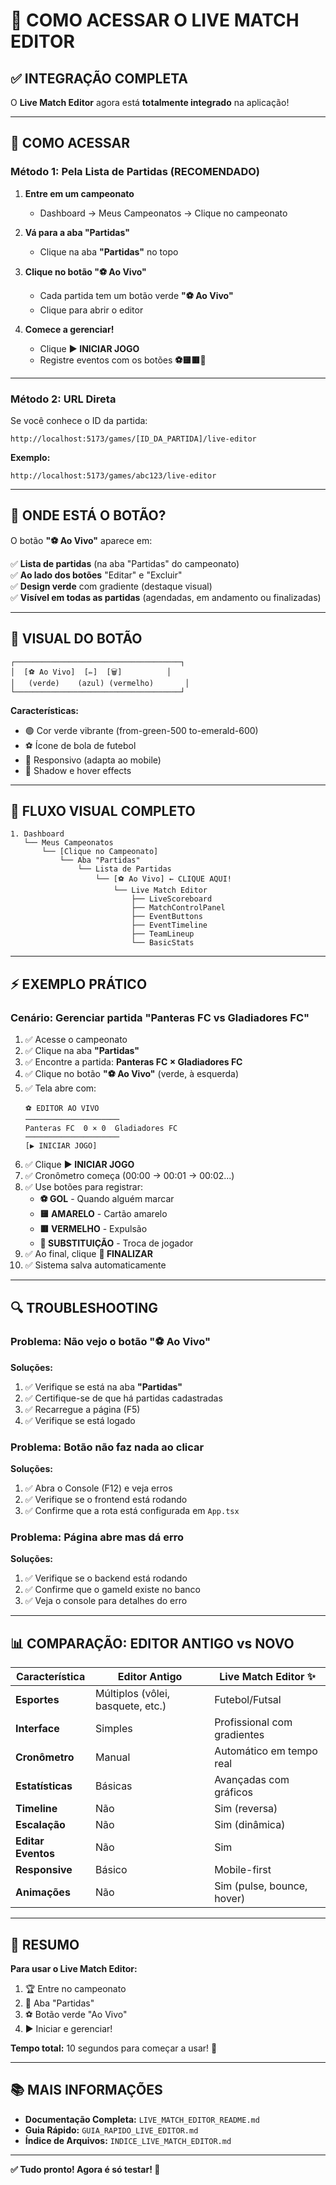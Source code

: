 # 🚀 COMO ACESSAR O LIVE MATCH EDITOR

## ✅ INTEGRAÇÃO COMPLETA

O **Live Match Editor** agora está **totalmente integrado** na aplicação!

---

## 📍 COMO ACESSAR

### **Método 1: Pela Lista de Partidas (RECOMENDADO)**

1. **Entre em um campeonato**
   - Dashboard → Meus Campeonatos → Clique no campeonato

2. **Vá para a aba "Partidas"**
   - Clique na aba **"Partidas"** no topo

3. **Clique no botão "⚽ Ao Vivo"**
   - Cada partida tem um botão verde **"⚽ Ao Vivo"**
   - Clique para abrir o editor

4. **Comece a gerenciar!**
   - Clique **▶️ INICIAR JOGO**
   - Registre eventos com os botões **⚽🟨🟥🔄**

---

### **Método 2: URL Direta**

Se você conhece o ID da partida:

```
http://localhost:5173/games/[ID_DA_PARTIDA]/live-editor
```

**Exemplo:**
```
http://localhost:5173/games/abc123/live-editor
```

---

## 🎯 ONDE ESTÁ O BOTÃO?

O botão **"⚽ Ao Vivo"** aparece em:

✅ **Lista de partidas** (na aba "Partidas" do campeonato)  
✅ **Ao lado dos botões** "Editar" e "Excluir"  
✅ **Design verde** com gradiente (destaque visual)  
✅ **Visível em todas as partidas** (agendadas, em andamento ou finalizadas)

---

## 🎨 VISUAL DO BOTÃO

```
┌─────────────────────────────────────┐
│  [⚽ Ao Vivo]  [✏️]  [🗑️]          │
│   (verde)    (azul) (vermelho)       │
└─────────────────────────────────────┘
```

**Características:**
- 🟢 Cor verde vibrante (from-green-500 to-emerald-600)
- ⚽ Ícone de bola de futebol
- 📱 Responsivo (adapta ao mobile)
- 🎨 Shadow e hover effects

---

## 📸 FLUXO VISUAL COMPLETO

```
1. Dashboard
   └── Meus Campeonatos
       └── [Clique no Campeonato]
           └── Aba "Partidas"
               └── Lista de Partidas
                   └── [⚽ Ao Vivo] ← CLIQUE AQUI!
                       └── Live Match Editor
                           ├── LiveScoreboard
                           ├── MatchControlPanel
                           ├── EventButtons
                           ├── EventTimeline
                           ├── TeamLineup
                           └── BasicStats
```

---

## ⚡ EXEMPLO PRÁTICO

### **Cenário: Gerenciar partida "Panteras FC vs Gladiadores FC"**

1. ✅ Acesse o campeonato
2. ✅ Clique na aba **"Partidas"**
3. ✅ Encontre a partida: **Panteras FC × Gladiadores FC**
4. ✅ Clique no botão **"⚽ Ao Vivo"** (verde, à esquerda)
5. ✅ Tela abre com:
   ```
   ⚽ EDITOR AO VIVO
   ─────────────────────
   Panteras FC  0 × 0  Gladiadores FC
   ─────────────────────
   [▶️ INICIAR JOGO]
   ```
6. ✅ Clique **▶️ INICIAR JOGO**
7. ✅ Cronômetro começa (00:00 → 00:01 → 00:02...)
8. ✅ Use botões para registrar:
   - **⚽ GOL** - Quando alguém marcar
   - **🟨 AMARELO** - Cartão amarelo
   - **🟥 VERMELHO** - Expulsão
   - **🔄 SUBSTITUIÇÃO** - Troca de jogador
9. ✅ Ao final, clique **🏁 FINALIZAR**
10. ✅ Sistema salva automaticamente

---

## 🔍 TROUBLESHOOTING

### **Problema: Não vejo o botão "⚽ Ao Vivo"**

**Soluções:**
1. ✅ Verifique se está na aba **"Partidas"**
2. ✅ Certifique-se de que há partidas cadastradas
3. ✅ Recarregue a página (F5)
4. ✅ Verifique se está logado

### **Problema: Botão não faz nada ao clicar**

**Soluções:**
1. ✅ Abra o Console (F12) e veja erros
2. ✅ Verifique se o frontend está rodando
3. ✅ Confirme que a rota está configurada em `App.tsx`

### **Problema: Página abre mas dá erro**

**Soluções:**
1. ✅ Verifique se o backend está rodando
2. ✅ Confirme que o gameId existe no banco
3. ✅ Veja o console para detalhes do erro

---

## 📊 COMPARAÇÃO: EDITOR ANTIGO vs NOVO

| Característica | Editor Antigo | Live Match Editor ✨ |
|----------------|---------------|----------------------|
| **Esportes** | Múltiplos (vôlei, basquete, etc.) | Futebol/Futsal |
| **Interface** | Simples | Profissional com gradientes |
| **Cronômetro** | Manual | Automático em tempo real |
| **Estatísticas** | Básicas | Avançadas com gráficos |
| **Timeline** | Não | Sim (reversa) |
| **Escalação** | Não | Sim (dinâmica) |
| **Editar Eventos** | Não | Sim |
| **Responsive** | Básico | Mobile-first |
| **Animações** | Não | Sim (pulse, bounce, hover) |

---

## 🎉 RESUMO

**Para usar o Live Match Editor:**

1. 🏆 Entre no campeonato
2. 📅 Aba "Partidas"
3. ⚽ Botão verde "Ao Vivo"
4. ▶️ Iniciar e gerenciar!

**Tempo total:** 10 segundos para começar a usar! 🚀

---

## 📚 MAIS INFORMAÇÕES

- **Documentação Completa:** `LIVE_MATCH_EDITOR_README.md`
- **Guia Rápido:** `GUIA_RAPIDO_LIVE_EDITOR.md`
- **Índice de Arquivos:** `INDICE_LIVE_MATCH_EDITOR.md`

---

**✅ Tudo pronto! Agora é só testar! 🎊**
